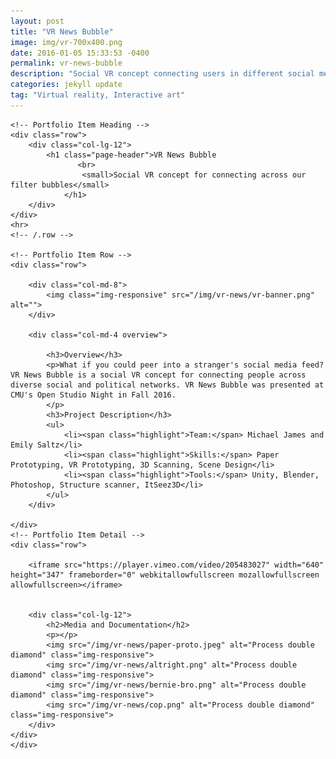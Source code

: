 ```yaml
--- 
layout: post 
title: "VR News Bubble" 
image: img/vr-700x400.png
date: 2016-01-05 15:33:53 -0400 
permalink: vr-news-bubble 
description: "Social VR concept connecting users in different social media news bubbles" 
categories: jekyll update 
tag: "Virtual reality, Interactive art" 
---
```


<div class="fullpost">
<div class="container post">

    <!-- Portfolio Item Heading -->
    <div class="row">
        <div class="col-lg-12">
            <h1 class="page-header">VR News Bubble
                   <br>
                    <small>Social VR concept for connecting across our filter bubbles</small>
                </h1>
        </div>
    </div>
    <hr>
    <!-- /.row -->

    <!-- Portfolio Item Row -->
    <div class="row">

        <div class="col-md-8">
            <img class="img-responsive" src="/img/vr-news/vr-banner.png" alt="">
        </div>

        <div class="col-md-4 overview">

            <h3>Overview</h3>
            <p>What if you could peer into a stranger's social media feed? VR News Bubble is a social VR concept for connecting people across diverse social and political networks. VR News Bubble was presented at CMU's Open Studio Night in Fall 2016.
            </p>
            <h3>Project Description</h3>
            <ul>
                <li><span class="highlight">Team:</span> Michael James and Emily Saltz</li>
                <li><span class="highlight">Skills:</span> Paper Prototyping, VR Prototyping, 3D Scanning, Scene Design</li>
                <li><span class="highlight">Tools:</span> Unity, Blender, Photoshop, Structure scanner, ItSeez3D</li>
            </ul>
        </div>

    </div>
    <!-- Portfolio Item Detail -->
    <div class="row">

        <iframe src="https://player.vimeo.com/video/205483027" width="640" height="347" frameborder="0" webkitallowfullscreen mozallowfullscreen allowfullscreen></iframe>
       

        <div class="col-lg-12">
            <h2>Media and Documentation</h2>
            <p></p>
            <img src="/img/vr-news/paper-proto.jpeg" alt="Process double diamond" class="img-responsive">
            <img src="/img/vr-news/altright.png" alt="Process double diamond" class="img-responsive">
            <img src="/img/vr-news/bernie-bro.png" alt="Process double diamond" class="img-responsive">
            <img src="/img/vr-news/cop.png" alt="Process double diamond" class="img-responsive">
        </div>
    </div>
    </div>